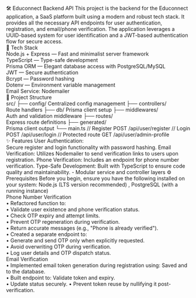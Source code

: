 🛠️ Educonnect Backend API This project is the backend for the Educonnect application, a SaaS platform built using a modern and robust tech stack. It provides all the necessary API endpoints for user authentication, registration, and email/phone verification. The application leverages a UUID-based system for user identification and a JWT-based authentication flow for secure access.  
🚀 Tech Stack  
Node.js + Express — Fast and minimalist server framework  
TypeScript — Type-safe development  
Prisma ORM — Elegant database access with PostgreSQL/MySQL  
JWT — Secure authentication  
Bcrypt — Password hashing  
Dotenv — Environment variable management  
Email Service: Nodemailer  
📁 Project Structure  
src/ ├── config/ Centralized config management ├── controllers/  
Route handlers ├── db/ 
Prisma client setup ├── middlewares/  
Auth and validation middleware ├── routes/  
Express route definitions ├── generated/  
Prisma client output └── main.ts // Register POST /api/user/register // Login POST /api/user/login // Protected route GET /api/user/admin-profile  
✨ Features User Authentication:  
Secure register and login functionality with password hashing. Email Verification: Utilizes Nodemailer to send verification links to users upon registration. Phone Verification: Includes an endpoint for phone number verification. Type-Safe Development: Built with TypeScript to ensure code quality and maintainability. - Modular service and controller layers ⚙️ Prerequisites Before you begin, ensure you have the following installed on your system: Node.js (LTS version recommended) , PostgreSQL (with a running instance)  
Phone Number Verification  
• Refactored function to:  
• Validate user existence and phone verification status.  
• Check OTP expiry and attempt limits.  
• Prevent OTP regeneration during verification.  
• Return accurate messages (e.g., "Phone is already verified").  
• Created a separate endpoint to:  
• Generate and send OTP only when explicitly requested.  
• Avoid overwriting OTP during verification.  
• Log user details and OTP dispatch status.  
Email Verification  
• Implemented email token generation during registration using: Saved and to the database.  
• Built endpoint to: Validate token and expiry.  
• Update status securely. • Prevent token reuse by nullifying it post-verification.  
